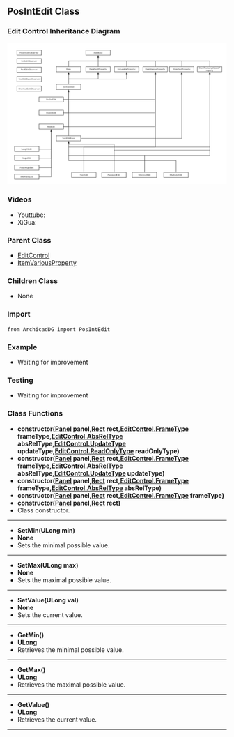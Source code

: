 ## PosIntEdit Class

### Edit Control Inheritance Diagram

<img src="../../Imgs/edit_control_inheritance_diagram.png" />

### Videos
* Youttube: 
* XiGua: 

### Parent Class
* [EditControl](ArchicadDG_EditControl.md)
* [ItemVariousProperty](../ArchicadDG_ItemVariousProperty.md)

### Children Class
* None

### Import
```
from ArchicadDG import PosIntEdit
``` 

### Example
* Waiting for improvement

### Testing
* Waiting for improvement

### Class Functions

* **constructor([Panel](../ArchicadDG_Panel.md) panel,[Rect](../ArchicadDG_Rect.md) rect,[EditControl.FrameType](ArchicadDG_FrameType.md) frameType,[EditControl.AbsRelType](ArchicadDG_AbsRelType.md) absRelType,[EditControl.UpdateType](ArchicadDG_UpdateType.md) updateType,[EditControl.ReadOnlyType](ArchicadDG_ReadOnlyType.md) readOnlyType)**
* **constructor([Panel](../ArchicadDG_Panel.md) panel,[Rect](../ArchicadDG_Rect.md) rect,[EditControl.FrameType](ArchicadDG_FrameType.md) frameType,[EditControl.AbsRelType](ArchicadDG_AbsRelType.md) absRelType,[EditControl.UpdateType](ArchicadDG_UpdateType.md) updateType)**
* **constructor([Panel](../ArchicadDG_Panel.md) panel,[Rect](../ArchicadDG_Rect.md) rect,[EditControl.FrameType](ArchicadDG_FrameType.md) frameType,[EditControl.AbsRelType](ArchicadDG_AbsRelType.md) absRelType)**
* **constructor([Panel](../ArchicadDG_Panel.md) panel,[Rect](../ArchicadDG_Rect.md) rect,[EditControl.FrameType](ArchicadDG_FrameType.md) frameType)**
* **constructor([Panel](../ArchicadDG_Panel.md) panel,[Rect](../ArchicadDG_Rect.md) rect)**
* Class constructor.
-----

* **SetMin(ULong min)**
* **None**
* Sets the minimal possible value.
-----

* **SetMax(ULong max)**
* **None**
* Sets the maximal possible value.
-----

* **SetValue(ULong val)**
* **None**
* Sets the current value.
-----

* **GetMin()**
* **ULong**
* Retrieves the minimal possible value.
-----

* **GetMax()**
* **ULong**
* Retrieves the maximal possible value.
-----

* **GetValue()**
* **ULong**
* Retrieves the current value.
-----